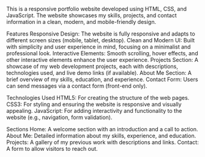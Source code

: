 This is a responsive portfolio website developed using HTML, CSS, and JavaScript. The website showcases my skills, projects, and contact information in a clean, modern, and mobile-friendly design.

Features
Responsive Design: The website is fully responsive and adapts to different screen sizes (mobile, tablet, desktop).
Clean and Modern UI: Built with simplicity and user experience in mind, focusing on a minimalist and professional look.
Interactive Elements: Smooth scrolling, hover effects, and other interactive elements enhance the user experience.
Projects Section: A showcase of my web development projects, each with descriptions, technologies used, and live demo links (if available).
About Me Section: A brief overview of my skills, education, and experience.
Contact Form: Users can send messages via a contact form (front-end only).

Technologies Used
HTML5: For creating the structure of the web pages.
CSS3: For styling and ensuring the website is responsive and visually appealing.
JavaScript: For adding interactivity and functionality to the website (e.g., navigation, form validation).

Sections
Home: A welcome section with an introduction and a call to action.
About Me: Detailed information about my skills, experience, and education.
Projects: A gallery of my previous work with descriptions and links.
Contact: A form to allow visitors to reach out.
